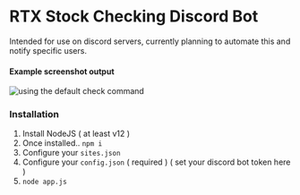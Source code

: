 # RTX Stock Checking Discord Bot

Intended for use on discord servers, currently planning to automate this and notify specific users.

#### Example screenshot output
![using the default check command](https://i.imgur.com/dYnBImO.jpg)

### Installation

1. Install NodeJS ( at least v12 )
2. Once installed.. `npm i`
3. Configure your `sites.json`
4. Configure your `config.json` ( required ) ( set your discord bot token here )
5. `node app.js`
